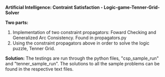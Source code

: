 **Artificial Intelligence: Contraint Satisfaction - Logic-game-Tenner-Grid-Solver**

**Two parts:**
1. Implementation of two constraint propagators: Foward Checking and Generalized Arc Consistency. 
   Found in propagators.py
2. Using the constraint propagators above in order to solve the logic puzzle, Tenner Grid.

**Solution:**
The testings are run through the python files, "csp_sample_run" and "tenner_sample_run". The solutions
to all the sample problems can be found in the respective text files.

